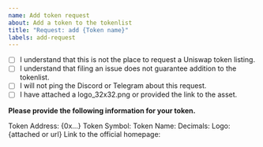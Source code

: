 ```yaml
---
name: Add token request
about: Add a token to the tokenlist
title: "Request: add {Token name}"
labels: add-request
---
```


- [ ] I understand that this is not the place to request a Uniswap token listing.
- [ ] I understand that filing an issue does not guarantee addition to the tokenlist.
- [ ] I will not ping the Discord or Telegram about this request.
- [ ] I have attached a logo_32x32.png or provided the link to the asset.

**Please provide the following information for your token.**

Token Address: {0x...}
Token Symbol:
Token Name:
Decimals:
Logo: {attached or url}
Link to the official homepage:
